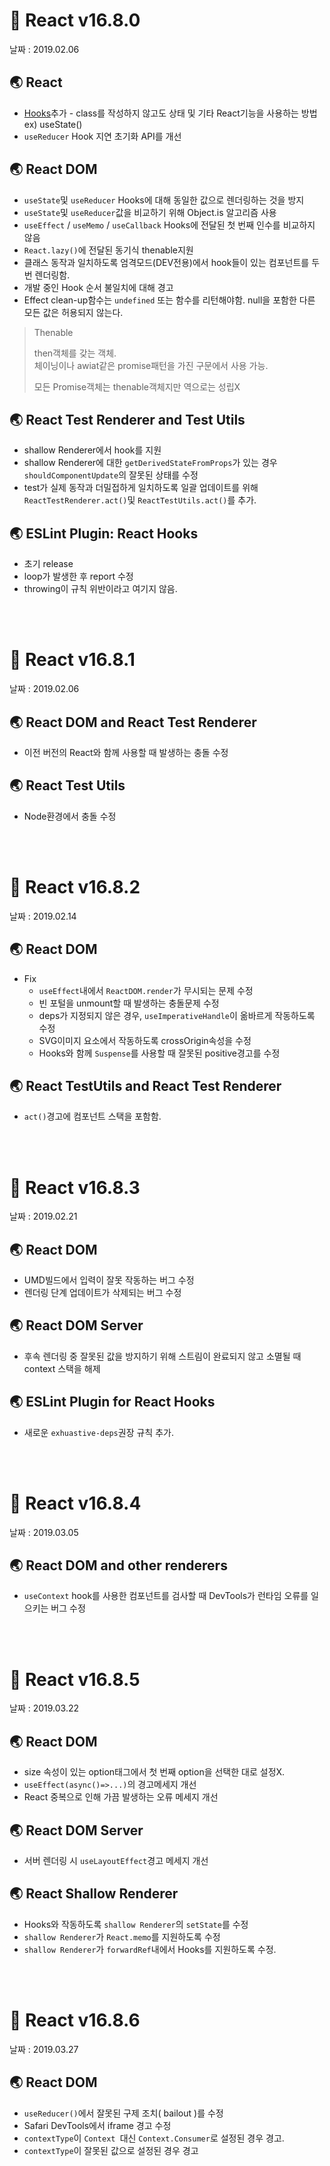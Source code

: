 # 🐳 React v16.8.0

날짜 : 2019.02.06

## 🌏 React

* [Hooks](https://legacy.reactjs.org/docs/hooks-intro.html)추가 - class를 작성하지 않고도 상태 및 기타 React기능을 사용하는 방법 ex) useState()
* `useReducer` Hook 지연 초기화 API를 개선

## 🌏 React DOM

* `useState`및 `useReducer` Hooks에 대해 동일한 값으로 렌더링하는 것을 방지
* `useState`및 `useReducer`값을 비교하기 위해 Object.is 알고리즘 사용
* `useEffect` / `useMemo` / `useCallback` Hooks에 전달된 첫 번째 인수를 비교하지 않음
* `React.lazy()`에 전달된 동기식 thenable지원
* 클래스 동작과 일치하도록 엄격모드(DEV전용)에서 hook들이 있는 컴포넌트를 두 번 렌더링함.
* 개발 중인 Hook 순서 불일치에 대해 경고
* Effect clean-up함수는 `undefined` 또는 함수를 리턴해야함. null을 포함한 다른 모든 값은 허용되지 않는다.

> Thenable
>
> then객체를 갖는 객체.<br/>체이닝이나 awiat같은 promise패턴을 가진 구문에서 사용 가능.
>
> 모든 Promise객체는 thenable객체지만 역으로는 성립X

## 🌏 React Test Renderer and Test Utils

* shallow Renderer에서 hook를 지원
* shallow Renderer에 대한 `getDerivedStateFromProps`가 있는 경우 `shouldComponentUpdate`의 잘못된 상태를 수정
* test가 실제 동작과 더밀접하게 일치하도록 일괄 업데이트를 위해 `ReactTestRenderer.act()`및 `ReactTestUtils.act()`를 추가.

## 🌏 ESLint Plugin: React Hooks

* 초기 release
* loop가 발생한 후 report 수정
* throwing이 규칙 위반이라고 여기지 않음.

<br/><br/>

# 🐳 React v16.8.1

날짜 : 2019.02.06

## 🌏 React DOM and React Test Renderer

* 이전 버전의 React와 함께 사용할 때 발생하는 충돌 수정

## 🌏 React Test Utils

* Node환경에서 충돌 수정

<br/><br/>

# 🐳 React v16.8.2

날짜 : 2019.02.14

## 🌏 React DOM

* Fix
  * `useEffect`내에서 `ReactDOM.render`가 무시되는 문제 수정
  * 빈 포털을 unmount할 때 발생하는 충돌문제 수정
  * deps가 지정되지 않은 경우, `useImperativeHandle`이 옮바르게 작동하도록 수정
  * SVG이미지 요소에서 작동하도록 crossOrigin속성을 수정
  * Hooks와 함께 `Suspense`를 사용할 때 잘못된 positive경고를 수정

## 🌏 React TestUtils and React Test Renderer

* `act()`경고에 컴포넌트 스택을 포함함.

<br/><br/>

# 🐳 React v16.8.3

날짜 : 2019.02.21

## 🌏 React DOM

* UMD빌드에서 입력이 잘못 작동하는 버그 수정
* 렌더링 단계 업데이트가 삭제되는 버그 수정

## 🌏 React DOM Server

* 후속 렌더링 중 잘못된 값을 방지하기 위해 스트림이 완료되지 않고 소멸될 때 context 스택을 해제

## 🌏 ESLint Plugin for React Hooks

* 새로운 `exhuastive-deps`권장 규칙 추가.

<br/><br/>

# 🐳 React v16.8.4

날짜 : 2019.03.05

## 🌏 React DOM and other renderers

* `useContext`  hook를 사용한 컴포넌트를 검사할 때 DevTools가 런타임 오류를 일으키는 버그 수정

<br/><br/>

# 🐳 React v16.8.5

날짜 : 2019.03.22

## 🌏 React DOM

* size 속성이 있는 option태그에서 첫 번째 option을 선택한 대로 설정X.
* `useEffect(async()=>...)`의 경고메세지 개선
* React 중복으로 인해 가끔 발생하는 오류 메세지 개선

## 🌏 React DOM Server

* 서버 렌더링 시 `useLayoutEffect`경고 메세지 개선

## 🌏 React Shallow Renderer

* Hooks와 작동하도록 `shallow Renderer`의 `setState`를 수정
* `shallow Renderer`가 `React.memo`를 지원하도록 수정
* `shallow Renderer`가 `forwardRef`내에서 Hooks를 지원하도록 수정.

<br/><br/>

# 🐳 React v16.8.6

날짜 : 2019.03.27

## 🌏 React DOM

* `useReducer()`에서 잘못된 구제 조치( bailout )를 수정
* Safari DevTools에서 iframe 경고 수정
* `contextType`이 `Context `대신 `Context.Consumer`로 설정된 경우 경고.
* `contextType`이 잘못된 값으로 설정된 경우 경고

<br/><br/>
